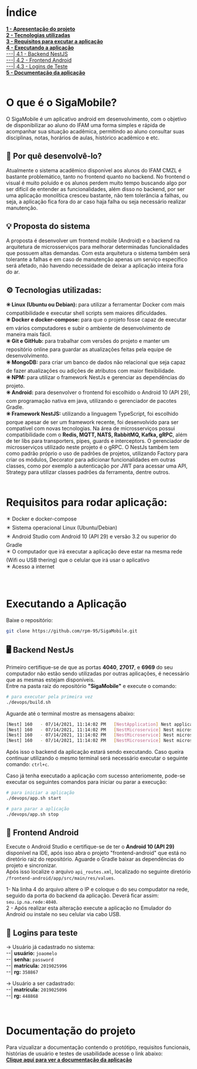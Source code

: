 # Índice
**<a href="#abstract">1 - Apresentação do projeto</a><br>**
**<a href="#tech_utilities">2 - Tecnologias utilizadas</a><br>**
**<a href="#requireds">3 - Requisitos para excutar a aplicação</a><br>**
**<a href="#app_exex">4 - Executando a aplicação</a><br>**
<a href="#backend_exex">---| 4.1 - Backend NestJS</a><br>
<a href="#frontend_exex">---| 4.2 - Frontend Android</a><br>
<a href="#fake_users">---| 4.3 - Logins de Teste</a><br>
**<a href="#documentation">5 - Documentação da aplicação</a>**<br><br>

<div id="#abstract"></div>

# O que é o SigaMobile? <br>
O SigaMobile é um aplicativo android em desenvolvimento, com o objetivo de disponibilizar ao aluno do IFAM uma forma simples e rápida de acompanhar sua situação acadêmica, permitindo ao aluno consultar suas disciplinas, notas, horários de aulas, histórico acadêmico e etc. <br>

## 🔖 Por quê desenvolvê-lo? <br>
Atualmente o sistema acadêmico disponível aos alunos do IFAM CMZL é bastante problemático, tanto no frontend quanto no backend. No frontend o visual é muito poluido e os alunos perdem muito tempo buscando algo por ser difícil de entender as funcionalidades, além disso no backend, por ser uma aplicação monolítica cresceu bastante, não tem tolerância a falhas, ou seja, a aplicação fica fora do ar caso haja falha ou seja necessário realizar manutenção.<br>

## 💡 Proposta do sistema <br>
A proposta é desenvolver um frontend mobile (Android) e o backend na arquitetura de microsserviços para melhorar determinadas funcionalidades que possuem altas demandas. Com esta arquitetura o sistema também será tolerante a falhas e em caso de manutenção apenas um serviço específico será afetado, não havendo necessidade de deixar a aplicação inteira fora do ar.<br>

<div id="tech_utilities"></div>

## ⚙️ Tecnologias utilizadas:
 **✳️ Linux (Ubuntu ou Debian):** para utilizar a ferramentar Docker com mais compatibilidade e executar shell scripts sem maiores dificuldades.<br>
 **✳️ Docker e docker-compose:** para que o projeto fosse capaz de executar em vários computadores e subir o ambiente de desenvolvimento de maneira mais fácil.<br>
 **✳️ Git e GitHub:** para trabalhar com versões do projeto e manter um repositório online para guardar as atualizações feitas pela equipe de desenvolvimento.<br>
 **✳️ MongoDB:** para criar um banco de dados não relacional que seja capaz de fazer atualizações ou adições de atributos com maior flexibilidade.<br>
 **✳️ NPM:** para utilizar o framework NestJs e gerenciar as dependências do projeto.<br>
 **✳️ Android:** para desenvolver o frontend foi escolhido o Android 10 (API 29), com programação nativa em java, utilizando o gerenciador de pacotes Gradle.<br>
 **✳️ Framework NestJS:** utilizando a linguagem TypeScript, foi escolhido porque apesar de ser um framework recente, foi desenvolvido para ser compatível com novas tecnologias. Na área de microsserviços possui compatibilidade com o **Redis, MQTT, NATS, RabbitMQ, Kafka, gRPC**, além de ter libs para transporters, pipes, guards e interceptors. O gerenciador de microsserviços utilizado neste projeto é o gRPC. O NestJs também tem como padrão próprio o uso de padrões de projetos, utilizando Factory para criar os módulos, Decorator para adicionar funcionalidades em outras classes, como por exemplo a autenticação por JWT para acessar uma API, Strategy para utilizar classes padrões da ferramenta, dentre outros.<br><br>

<div id="requireds"></div>

# Requisitos para rodar aplicação:
✴️ Docker e docker-compose<br>
✴️ Sistema operacional Linux (Ubuntu/Debian)<br>
✴️ Android Studio com Android 10 (API 29) e versão 3.2 ou superior do Gradle<br>
✴️ O computador que irá executar a aplicação deve estar na mesma rede (Wifi ou USB thering) que o celular que irá usar o aplicativo<br>
✴️ Acesso a internet<br>

<div id="app_exex"></div><br>

# Executando a Aplicação
<p>Baixe o repositório:</p>

```bash
git clone https://github.com/rpm-95/SigaMobile.git
```
<div id="backend_exex"></div>

## 🖥️ Backend NestJs
Primeiro certifique-se de que as portas **4040**, **27017**, e **6969** do seu computador não estão sendo utilizadas por outras aplicações, é necessário que as mesmas estejam disponíveis.<br>
Entre na pasta raiz do repositório **"SigaMobile"** e execute o comando:

```bash
# para executar pela primeira vez
./devops/build.sh
```
<p>Aguarde até o terminal mostre as mensagens abaixo: </p> 

```bash
[Nest] 160   - 07/14/2021, 11:14:02 PM   [NestApplication] Nest application successfully started +8ms
[Nest] 160   - 07/14/2021, 11:14:02 PM   [NestMicroservice] Nest microservice successfully started +15ms
[Nest] 160   - 07/14/2021, 11:14:02 PM   [NestMicroservice] Nest microservice successfully started +3ms
[Nest] 160   - 07/14/2021, 11:14:02 PM   [NestMicroservice] Nest microservice successfully started +3ms
```

Após isso o backend da aplicação estará sendo executando. Caso queira continuar utilizando o mesmo terminal será necessário executar o seguinte comando: `ctrl+c`.
<br>

Caso já tenha executado a aplicação com sucesso anteriomente, pode-se executar os seguintes comandos para iniciar ou parar a execução:<br>

```bash
# para iniciar a aplicação
./devops/app.sh start

# para parar a aplicação
./devops/app.sh stop
```

<div id="frontend_exex"></div>

## 📱 Frontend Android
Execute o Android Studio e certifique-se de ter o **Android 10 (API 29)** disponível na IDE, após isso abra o projeto "frontend-android" que está no diretório raiz do repositório. Aguarde o Gradle baixar as dependências do projeto e sincronizar.<br>
Após isso localize o arquivo `api_routes.xml`, localizado no seguinte diretório `/frontend-android/app/src/main/res/values`.<br>

1-  Na linha 4 do arquivo altere o IP e coloque o do seu compudator na rede, seguido da porta do backend da aplicação. Deverá ficar assim:
`seu.ip.na.rede:4040`.<br>
2 - Após realizar esta alteração execute a aplicação no Emulador do Android ou instale no seu celular via cabo USB.<br>

<div id="fake_users"></div>

## 🧑 Logins para teste
-> Usuário já cadastrado no sistema:<br>
--| **usuário:** `joaomelo`<br>
--| **senha:** `password`<br>
--| **matrícula:** `2019025996`<br>
--| **rg:** `358867`

-> Usuário a ser cadastrado:<br>
--| **matrícula:** `2019025096`<br>
--| **rg:** `448868`

<br>

<div id="documentation"></div>

# Documentação do projeto
Para vizualizar a documentação contendo o protótipo, requisitos funcionais, histórias de usuário e testes de usabilidade acesse o link abaixo: <br>
**<a href="https://www.notion.so/SigaMobile-274cdacfb6c640928a7c7a4a3738395e">Clique aqui para ver a documentação da aplicação</a>**
